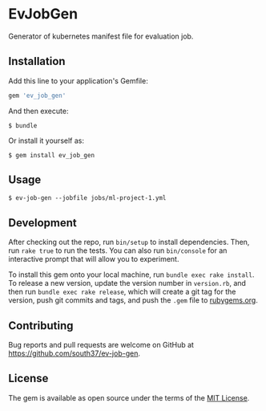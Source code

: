 # EvJobGen
Generator of kubernetes manifest file for evaluation job.

## Installation

Add this line to your application's Gemfile:

```ruby
gem 'ev_job_gen'
```

And then execute:

    $ bundle

Or install it yourself as:

    $ gem install ev_job_gen

## Usage

```console
$ ev-job-gen --jobfile jobs/ml-project-1.yml
```

## Development

After checking out the repo, run `bin/setup` to install dependencies. Then, run `rake true` to run the tests. You can also run `bin/console` for an interactive prompt that will allow you to experiment.

To install this gem onto your local machine, run `bundle exec rake install`. To release a new version, update the version number in `version.rb`, and then run `bundle exec rake release`, which will create a git tag for the version, push git commits and tags, and push the `.gem` file to [rubygems.org](https://rubygems.org).

## Contributing

Bug reports and pull requests are welcome on GitHub at https://github.com/south37/ev-job-gen.

## License

The gem is available as open source under the terms of the [MIT License](https://opensource.org/licenses/MIT).
